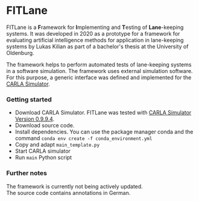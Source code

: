 # FITLane
FITLane is a **F**ramework for **I**mplementing and **T**esting of **Lane**-keeping systems.
It was developed in 2020 as a prototype for a framework for evaluating artificial intelligence methods for application in lane-keeping systems by Lukas Kilian as part of a bachelor's thesis at the University of Oldenburg.

The framework helps to perform automated tests of lane-keeping systems in a software simulation.
The framework uses external simulation software. For this purpose, a generic interface was defined and implemented for the [CARLA Simulator](https://github.com/carla-simulator/carla).

### Getting started

- Download CARLA Simulator. FITLane was tested with [CARLA Simulator Version 0.9.9.4](https://github.com/carla-simulator/carla/releases/tag/0.9.9).
- Download source code.
- Install dependencies. You can use the package manager conda and the command `conda env create -f conda_environment.yml`
- Copy and adapt `main_template.py`
- Start CARLA simulator
- Run `main` Python script

### Further notes
The framework is currently not being actively updated.  
The source code contains annotations in German.
